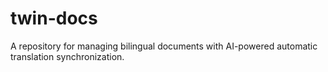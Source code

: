 # twin-docs
A repository for managing bilingual documents with AI-powered automatic translation synchronization.
